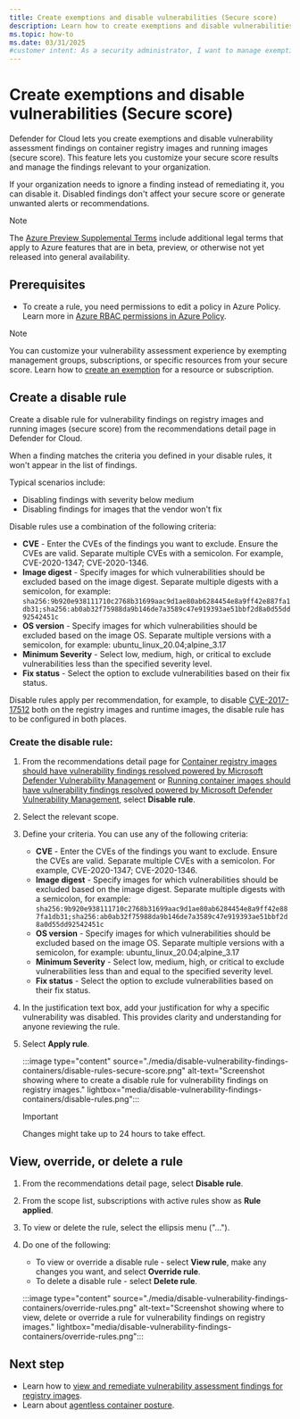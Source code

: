 ```yaml
---
title: Create exemptions and disable vulnerabilities (Secure score)
description: Learn how to create exemptions and disable vulnerabilities in Defender for Cloud to customize secure score results and manage findings effectively.
ms.topic: how-to
ms.date: 03/31/2025
#customer intent: As a security administrator, I want to manage exemptions and disable vulnerabilities so that I can customize secure score results.
---
```


# Create exemptions and disable vulnerabilities (Secure score)

Defender for Cloud lets you create exemptions and disable vulnerability assessment findings on container registry images and running images (secure score). This feature lets you customize your secure score results and manage the findings relevant to your organization.

If your organization needs to ignore a finding instead of remediating it, you can disable it. Disabled findings don't affect your secure score or generate unwanted alerts or recommendations.


> [!NOTE]
> The [Azure Preview Supplemental Terms](//azure.microsoft.com/support/legal/preview-supplemental-terms/) include additional legal terms that apply to Azure features that are in beta, preview, or otherwise not yet released into general availability.  

## Prerequisites

- To create a rule, you need permissions to edit a policy in Azure Policy. Learn more in [Azure RBAC permissions in Azure Policy](/azure/governance/policy/overview#azure-rbac-permissions-in-azure-policy).

> [!NOTE]
> You can customize your vulnerability assessment experience by exempting management groups, subscriptions, or specific resources from your secure score. Learn how to [create an exemption](exempt-resource.md) for a resource or subscription.

## Create a disable rule

Create a disable rule for vulnerability findings on registry images and running images (secure score) from the recommendations detail page in Defender for Cloud.

When a finding matches the criteria you defined in your disable rules, it won't appear in the list of findings.

Typical scenarios include:

- Disabling findings with severity below medium
- Disabling findings for images that the vendor won't fix

Disable rules use a combination of the following criteria:

- **CVE** - Enter the CVEs of the findings you want to exclude. Ensure the CVEs are valid. Separate multiple CVEs with a semicolon. For example, CVE-2020-1347; CVE-2020-1346.
- **Image digest** - Specify images for which vulnerabilities should be excluded based on the image digest. Separate multiple digests with a semicolon, for example: `sha256:9b920e938111710c2768b31699aac9d1ae80ab6284454e8a9ff42e887fa1db31;sha256:ab0ab32f75988da9b146de7a3589c47e919393ae51bbf2d8a0d55dd92542451c`
- **OS version** - Specify images for which vulnerabilities should be excluded based on the image OS. Separate multiple versions with a semicolon, for example: ubuntu_linux_20.04;alpine_3.17
- **Minimum Severity** - Select low, medium, high, or critical to exclude vulnerabilities less than the specified severity level.
- **Fix status** - Select the option to exclude vulnerabilities based on their fix status.

Disable rules apply per recommendation, for example, to disable [CVE-2017-17512](https://github.com/advisories/GHSA-fc69-2v7r-7r95) both on the registry images and runtime images, the disable rule has to be configured in both places.

### Create the disable rule:

1. From the recommendations detail page for [Container registry images should have vulnerability findings resolved powered by Microsoft Defender Vulnerability Management](https://portal.azure.com/#blade/Microsoft_Azure_Security/RecommendationsBlade/assessmentKey/c0b7cfc6-3172-465a-b378-53c7ff2cc0d5) or [Running container images should have vulnerability findings resolved powered by Microsoft Defender Vulnerability Management](https://portal.azure.com/#blade/Microsoft_Azure_Security/RecommendationsBlade/assessmentKey/c609cf0f-71ab-41e9-a3c6-9a1f7fe1b8d5), select **Disable rule**.

1. Select the relevant scope.

1. Define your criteria. You can use any of the following criteria:

    - **CVE** - Enter the CVEs of the findings you want to exclude. Ensure the CVEs are valid. Separate multiple CVEs with a semicolon. For example, CVE-2020-1347; CVE-2020-1346.
    - **Image digest** - Specify images for which vulnerabilities should be excluded based on the image digest. Separate multiple digests with a semicolon, for example: `sha256:9b920e938111710c2768b31699aac9d1ae80ab6284454e8a9ff42e887fa1db31;sha256:ab0ab32f75988da9b146de7a3589c47e919393ae51bbf2d8a0d55dd92542451c`
    - **OS version** - Specify images for which vulnerabilities should be excluded based on the image OS. Separate multiple versions with a semicolon, for example: ubuntu_linux_20.04;alpine_3.17
    - **Minimum Severity** - Select low, medium, high, or critical to exclude vulnerabilities less than and equal to the specified severity level.
    - **Fix status** - Select the option to exclude vulnerabilities based on their fix status.

1. In the justification text box, add your justification for why a specific vulnerability was disabled. This provides clarity and understanding for anyone reviewing the rule.

1. Select **Apply rule**.

    :::image type="content" source="./media/disable-vulnerability-findings-containers/disable-rules-secure-score.png" alt-text="Screenshot showing where to create a disable rule for vulnerability findings on registry images." lightbox="media/disable-vulnerability-findings-containers/disable-rules.png":::

    > [!IMPORTANT]
    > Changes might take up to 24 hours to take effect.

## View, override, or delete a rule

1. From the recommendations detail page, select **Disable rule**.
1. From the scope list, subscriptions with active rules show as **Rule applied**.
1. To view or delete the rule, select the ellipsis menu ("...").
1. Do one of the following:
    - To view or override a disable rule - select **View rule**, make any changes you want, and select **Override rule**.
    - To delete a disable rule - select **Delete rule**.

    :::image type="content" source="./media/disable-vulnerability-findings-containers/override-rules.png" alt-text="Screenshot showing where to view, delete or override a rule for vulnerability findings on registry images." lightbox="media/disable-vulnerability-findings-containers/override-rules.png":::

## Next step

- Learn how to [view and remediate vulnerability assessment findings for registry images](view-and-remediate-vulnerability-assessment-findings.md).
- Learn about [agentless container posture](concept-agentless-containers.md).
